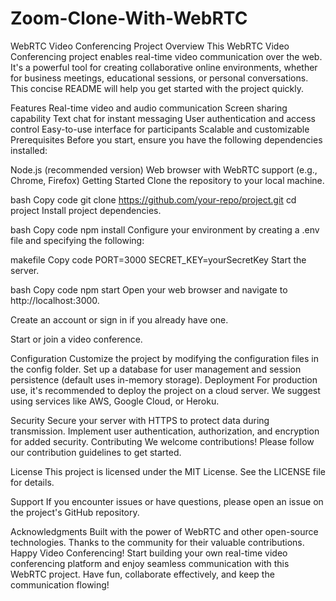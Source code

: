 # Zoom-Clone-With-WebRTC
WebRTC Video Conferencing Project
Overview
This WebRTC Video Conferencing project enables real-time video communication over the web. It's a powerful tool for creating collaborative online environments, whether for business meetings, educational sessions, or personal conversations. This concise README will help you get started with the project quickly.

Features
Real-time video and audio communication
Screen sharing capability
Text chat for instant messaging
User authentication and access control
Easy-to-use interface for participants
Scalable and customizable
Prerequisites
Before you start, ensure you have the following dependencies installed:

Node.js (recommended version)
Web browser with WebRTC support (e.g., Chrome, Firefox)
Getting Started
Clone the repository to your local machine.

bash
Copy code
git clone https://github.com/your-repo/project.git
cd project
Install project dependencies.

bash
Copy code
npm install
Configure your environment by creating a .env file and specifying the following:

makefile
Copy code
PORT=3000
SECRET_KEY=yourSecretKey
Start the server.

bash
Copy code
npm start
Open your web browser and navigate to http://localhost:3000.

Create an account or sign in if you already have one.

Start or join a video conference.

Configuration
Customize the project by modifying the configuration files in the config folder.
Set up a database for user management and session persistence (default uses in-memory storage).
Deployment
For production use, it's recommended to deploy the project on a cloud server. We suggest using services like AWS, Google Cloud, or Heroku.

Security
Secure your server with HTTPS to protect data during transmission.
Implement user authentication, authorization, and encryption for added security.
Contributing
We welcome contributions! Please follow our contribution guidelines to get started.

License
This project is licensed under the MIT License. See the LICENSE file for details.

Support
If you encounter issues or have questions, please open an issue on the project's GitHub repository.

Acknowledgments
Built with the power of WebRTC and other open-source technologies.
Thanks to the community for their valuable contributions.
Happy Video Conferencing!
Start building your own real-time video conferencing platform and enjoy seamless communication with this WebRTC project. Have fun, collaborate effectively, and keep the communication flowing!





